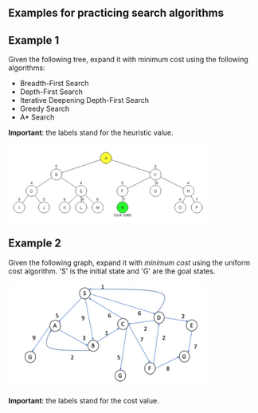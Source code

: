 ## Examples for practicing search algorithms

## Example 1
Given the following tree, expand it with minimum cost using the following algorithms: 

- Breadth-First Search 
- Depth-First Search
- Iterative Deepening Depth-First Search
- Greedy Search 
- A* Search

**Important**: the labels stand for the heuristic value.

<img align="center" src="tree1.png" width="400">

## Example 2
Given the following graph, expand it with *minimum cost* using the uniform cost algorithm. 'S' is the initial state and 'G' are the goal states. 

<img align="center" src="graph2.png" width="400">

**Important**: the labels stand for the cost value.
